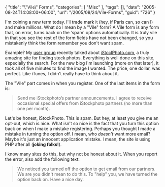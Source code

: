 {
	"title": "\\\"Vile\\\" Forms",
	"categories": [
		"Misc"
	],
	"tags": [],
	"date": "2005-08-24T14:08:00+06:00",
	"url": "/2005/08/24/Vile-Forms",
	"guid": "726"
}

I'm coining a new term today. I'll trade mark it (hey, if Paris can, so can I) and make millions. What do I mean by a "Vile" form? A Vile form is any form that, on error, turns back on the 'spam' options automatically. It is truly vile in that you see the rest of the form fields have not been changed, so you mistakenly think the form remember you don't want spam. 

Example? My <a href="http://www.acadianammug.org">user group</a> recently talked about <a href="http://www.istockphoto.com">iStoclPhoto.com</a>, a truly amazing site for finding stock photos. Everything is well done on this site, especially the search. For the new blog I'm launching (more on that later), it took all of five minutes to find the image I wanted. The price, one dollar, was perfect. Like iTunes, I didn't really have to think about it.

The "Vile" part comes in when you register. One of the last items in the form is:

<blockquote>
Send me iStockphoto’s partner announcements. I agree to receive occasional special offers from iStockphoto partners (no more than one per month).
</blockquote>

Let's be honest, iStockPhoto. This is spam. But hey, at least you give me an opt-out, which is nice. What isn't so nice is the fact that you turn this option back on when I make a mistake registering. Perhaps you thought I made a mistake in turning the option off. I mean, who <i>doesn't</i> want more email? Maybe it's just an innocent application mistake. I mean, the site <i>is</i> using PHP after all (<b>joking folks!</b>). 

I know many sites do this, but why not be honest about it. When you report the error, also add the following text:

<blockquote>
We noticed you turned off the option to get email from our partners. We are you didn't mean to do this. To "help" you, we have turned the option back on. Have a nice day.
</blockquote>